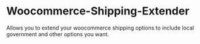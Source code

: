 # Woocommerce-Shipping-Extender
Allows you to extend your woocommerce shipping options to include local government and other options you want.
